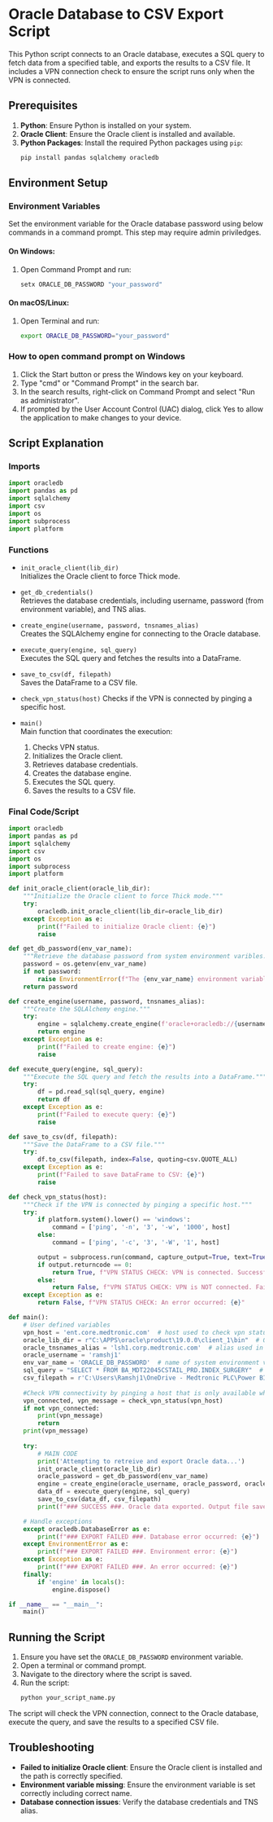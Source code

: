 
# Oracle Database to CSV Export Script

This Python script connects to an Oracle database, executes a SQL query to fetch data from a specified table, and exports the results to a CSV file. It includes a VPN connection check to ensure the script runs only when the VPN is connected.

## Prerequisites

1. **Python**: Ensure Python is installed on your system.
2. **Oracle Client**: Ensure the Oracle client is installed and available.
3. **Python Packages**: Install the required Python packages using `pip`:
    ```bash
    pip install pandas sqlalchemy oracledb
    ```

## Environment Setup

### Environment Variables

Set the environment variable for the Oracle database password using below commands in a command prompt. This step may require admin priviledges.

#### On Windows:
1. Open Command Prompt and run:
    ```bash
    setx ORACLE_DB_PASSWORD "your_password"
    ```

#### On macOS/Linux:
1. Open Terminal and run:
    ```bash
    export ORACLE_DB_PASSWORD="your_password"
    ```
### How to open command prompt on Windows
1. Click the Start button or press the Windows key on your keyboard.
2. Type "cmd" or "Command Prompt" in the search bar.
3. In the search results, right-click on Command Prompt and select "Run as administrator".
4. If prompted by the User Account Control (UAC) dialog, click Yes to allow the application to make changes to your device.

## Script Explanation

### Imports

```python
import oracledb
import pandas as pd
import sqlalchemy
import csv
import os
import subprocess
import platform
```

### Functions

- `init_oracle_client(lib_dir)`  
Initializes the Oracle client to force Thick mode.

- `get_db_credentials()`  
Retrieves the database credentials, including username, password (from environment variable), and TNS alias.

- `create_engine(username, password, tnsnames_alias)`  
Creates the SQLAlchemy engine for connecting to the Oracle database.

- `execute_query(engine, sql_query)`  
Executes the SQL query and fetches the results into a DataFrame.

- `save_to_csv(df, filepath)`  
Saves the DataFrame to a CSV file.

- `check_vpn_status(host)`
Checks if the VPN is connected by pinging a specific host.

- `main()`  
Main function that coordinates the execution:
    1. Checks VPN status.
    2. Initializes the Oracle client.
    3. Retrieves database credentials.
    4. Creates the database engine.
    5. Executes the SQL query.
    6. Saves the results to a CSV file.

### Final Code/Script

```python
import oracledb
import pandas as pd
import sqlalchemy
import csv
import os
import subprocess
import platform

def init_oracle_client(oracle_lib_dir):
    """Initialize the Oracle client to force Thick mode."""
    try:
        oracledb.init_oracle_client(lib_dir=oracle_lib_dir)
    except Exception as e:
        print(f"Failed to initialize Oracle client: {e}")
        raise

def get_db_password(env_var_name):
    """Retrieve the database password from system environment varibles."""
    password = os.getenv(env_var_name)
    if not password:
        raise EnvironmentError(f"The {env_var_name} environment variable is missing / not found.")
    return password

def create_engine(username, password, tnsnames_alias):
    """Create the SQLAlchemy engine."""
    try:
        engine = sqlalchemy.create_engine(f'oracle+oracledb://{username}:{password}@{tnsnames_alias}')
        return engine
    except Exception as e:
        print(f"Failed to create engine: {e}")
        raise

def execute_query(engine, sql_query):
    """Execute the SQL query and fetch the results into a DataFrame."""
    try:
        df = pd.read_sql(sql_query, engine)
        return df
    except Exception as e:
        print(f"Failed to execute query: {e}")
        raise

def save_to_csv(df, filepath):
    """Save the DataFrame to a CSV file."""
    try:
        df.to_csv(filepath, index=False, quoting=csv.QUOTE_ALL)
    except Exception as e:
        print(f"Failed to save DataFrame to CSV: {e}")
        raise

def check_vpn_status(host):
    """Check if the VPN is connected by pinging a specific host."""
    try:
        if platform.system().lower() == 'windows':
            command = ['ping', '-n', '3', '-w', '1000', host]
        else:
            command = ['ping', '-c', '3', '-W', '1', host]

        output = subprocess.run(command, capture_output=True, text=True)
        if output.returncode == 0:
            return True, f"VPN STATUS CHECK: VPN is connected. Successfully pinged {host}."
        else:
            return False, f"VPN STATUS CHECK: VPN is NOT connected. Failed to ping {host}."
    except Exception as e:
        return False, f"VPN STATUS CHECK: An error occurred: {e}"

def main():
    # User defined variables
    vpn_host = 'ent.core.medtronic.com'  # host used to check vpn status
    oracle_lib_dir = r"C:\APPS\oracle\product\19.0.0\client_1\bin"  # Oracle client bin directory
    oracle_tnsnames_alias = 'lsh1.corp.medtronic.com'  # alias used in tnsnames.ora file
    oracle_username = 'ramshj1'
    env_var_name = 'ORACLE_DB_PASSWORD'  # name of system environment variable containing password
    sql_query = "SELECT * FROM BA_MDT22045CSTAIL_PRD.INDEX_SURGERY"  # sql query to execute
    csv_filepath = r'C:\Users\Ramshj1\OneDrive - Medtronic PLC\Power BI Maintenance Team\Power BI Reports\Development - Draft Reports\Dev\Temp Data\LSH Export - INDEX_SURGERY.csv'
    
    #Check VPN connectivity by pinging a host that is only available when connected to VPN.
    vpn_connected, vpn_message = check_vpn_status(vpn_host)
    if not vpn_connected:
        print(vpn_message)
        return
    print(vpn_message)
    
    try:
        # MAIN CODE
        print('Attempting to retreive and export Oracle data...')
        init_oracle_client(oracle_lib_dir)
        oracle_password = get_db_password(env_var_name)
        engine = create_engine(oracle_username, oracle_password, oracle_tnsnames_alias)
        data_df = execute_query(engine, sql_query)
        save_to_csv(data_df, csv_filepath)
        print(f"### SUCCESS ###. Oracle data exported. Output file saved to: \n{csv_filepath}")

    # Handle exceptions
    except oracledb.DatabaseError as e:
        print(f"### EXPORT FAILED ###. Database error occurred: {e}")
    except EnvironmentError as e:
        print(f"### EXPORT FAILED ###. Environment error: {e}")
    except Exception as e:
        print(f"### EXPORT FAILED ###. An error occurred: {e}")
    finally:
        if 'engine' in locals():
            engine.dispose()

if __name__ == "__main__":
    main()
```

## Running the Script

1. Ensure you have set the `ORACLE_DB_PASSWORD` environment variable.
2. Open a terminal or command prompt.
3. Navigate to the directory where the script is saved.
4. Run the script:
    ```bash
    python your_script_name.py
    ```

The script will check the VPN connection, connect to the Oracle database, execute the query, and save the results to a specified CSV file.

## Troubleshooting

- **Failed to initialize Oracle client**: Ensure the Oracle client is installed and the path is correctly specified.
- **Environment variable missing**: Ensure the environment variable is set correctly including correct name.
- **Database connection issues**: Verify the database credentials and TNS alias.
